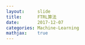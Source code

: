 ```yaml
---
layout:     slide
title:      FTRL算法
date:       2017-12-07
categories: Machine-Learning
mathjax:    true
---
```


<section data-markdown data-separator="^\n---\n$" data-separator-vertical="^\n----\n$">
<script type="text/template">

# FTRL 算法

---

### 在线学习

----

<!-- .slide: style="text-align: left;"> -->
传统的离线批量算法无法有效地处理超大规模的数据集和在线数据流。
Online Learning不需要所有数据，可以以流式的方式处理任意数量的样本，是工业界做在线 **CTR** 预估时的常用算法。

----

<!-- .slide: style="text-align: left;"> -->
其实现方式大致可分为两种：

+ 在线凸优化（Online learning convex optimization）
  + FOBOS
  + RDA
  + FTRL
+ 在线贝叶斯（Online learning Bayesian）
  + AdPredictor
  + PBODL

----

<!-- .slide: style="text-align: left;"> -->
FTRL（Follow The Regularized Leader）算法就是 Online Learning 凸优化的一种。

---

### FTRL

<!-- .slide: style="text-align: left; font-size: medium;"> -->
Google [H. Brendan McMahan](https://research.google.com/pubs/author35837.html) 先后三年时间（2010年-2013年）从理论研究到实际工程化实现的 FTRL 算法：

+ 2010年： [Adaptive Bound Optimization for Online Convex Optimization](https://research.google.com/pubs/pub36483.html)  
理论性paper，但未显式地支持正则化项迭代
+ 2011年： [A Unified View of Regularized Dual Averaging and Mirror Descent with Implicit Updates](https://arxiv.org/abs/1009.3240)  
证明 regret bound 以及引入通用的正则化项
+ 2011年： [Follow-the-Regularized-Leader and Mirror Descent: Equivalence Theorems and L1 Regularization](https://research.google.com/pubs/pub37013.html)  
揭示 OGD, FOBOS, RDA 等算法与 FTRL 关系
+ 2013年： [Ad Click Prediction: a View from the Trenches](https://research.google.com/pubs/pub41159.html)  
给出了工程性实现，并且附带了详细的伪代码，开始被大规模应用

----

<!-- .slide: style="text-align: left;"> -->
$$
\hat{w} = \arg\min\_{w}\sum\_{i=1}^{n} L({w},z\_i) + g\lVert{w}\rVert\_1
$$

在处理诸如逻辑回归之类的带非光滑正则化项（例如1范数，做模型复杂度控制和稀疏化）的凸优化问题上性能非常出色，
</script>
</section>